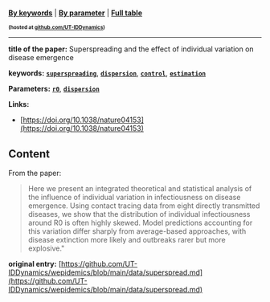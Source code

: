 <!--DO NOT EDIT BY HAND-->
 
#   
 

[**By keywords**](../by-keyword.md) \| [**By parameter**](../by-parameter.md) \| [**Full table**](../full-table.md)
<p style="font-size:10px;font-weight:bold;">(hosted at <a href="https://github.com/UT-IDDynamics/wepidemics" target="_blank">github.com/UT-IDDynamics</a>)</p>

---
 
 
**title of the paper:** Superspreading and the effect of individual variation on disease emergence
 
 

**keywords:** [**`superspreading`**](../by-keyword.md#superspreading), [**`dispersion`**](../by-keyword.md#dispersion), [**`control`**](../by-keyword.md#control), [**`estimation`**](../by-keyword.md#estimation) 

**Parameters:** [**`r0`**](../by-parameter.md#r0), [**`dispersion`**](../by-parameter.md#dispersion) 

**Links:**
 
 - [https://doi.org/10.1038/nature04153](https://doi.org/10.1038/nature04153) 


## Content



From the paper: 

> Here we present an integrated theoretical and statistical analysis of the influence of individual variation in infectiousness on disease emergence. Using contact tracing data from eight directly transmitted diseases, we show that the distribution of individual infectiousness around R0 is often highly skewed. Model predictions accounting for this variation differ sharply from average-based approaches, with disease extinction more likely and outbreaks rarer but more explosive."





 **original entry:**  [https://github.com/UT-IDDynamics/wepidemics/blob/main/data/superspread.md](https://github.com/UT-IDDynamics/wepidemics/blob/main/data/superspread.md) 
